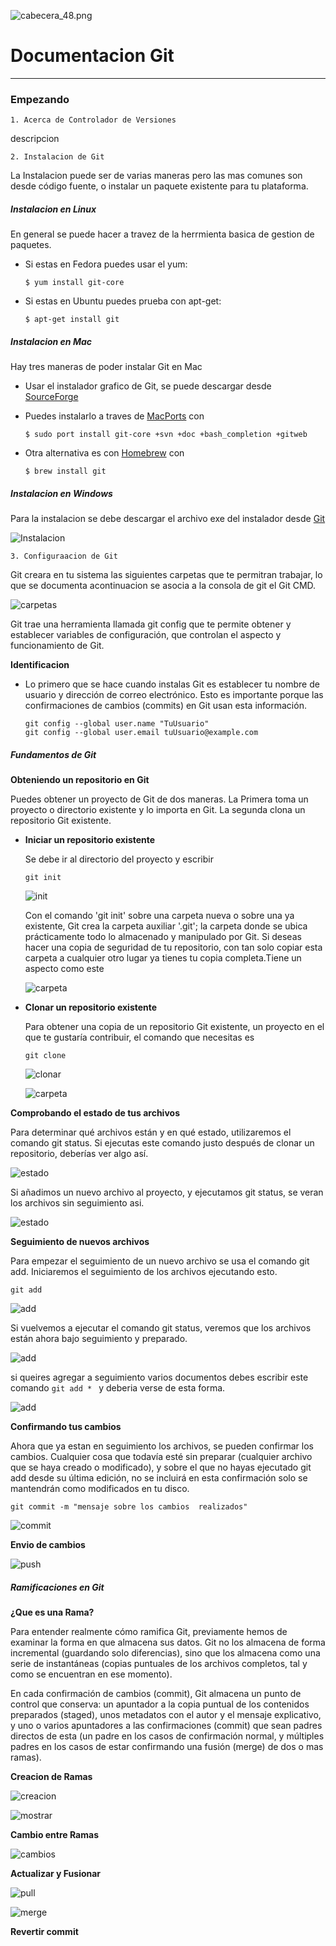![cabecera_48.png](images/header.png)
# Documentacion Git
________

### **Empezando** 

~~~ 
1. Acerca de Controlador de Versiones
~~~

descripcion

~~~
2. Instalacion de Git
~~~
La Instalacion puede ser de varias maneras pero las mas comunes son desde código fuente, o instalar un paquete existente para tu plataforma.

##### **Instalacion en Linux**

En general se puede hacer a travez de la herrmienta basica de gestion de paquetes. 

- Si estas en Fedora puedes usar el yum:
    ~~~ 
    $ yum install git-core
    ~~~

- Si estas en Ubuntu puedes prueba con apt-get:
    ~~~
    $ apt-get install git
    ~~~


##### **Instalacion en Mac**

Hay tres maneras de poder instalar Git en Mac

- Usar el instalador grafico de Git, se puede descargar desde
 [SourceForge](http://sourceforge.net/projects/git-osx-installer/)

- Puedes instalarlo a traves de [MacPorts](http://www.macports.org) con
    ~~~
    $ sudo port install git-core +svn +doc +bash_completion +gitweb
    ~~~

- Otra alternativa es con [Homebrew](http://brew.sh/) con
    ~~~
    $ brew install git
    ~~~


##### **Instalacion en Windows**

Para la instalacion se debe descargar el archivo exe del instalador desde [Git](http://msysgit.github.com/)

![Instalacion](images/instalador.png)

~~~
3. Configuraacion de Git
~~~

Git creara en tu sistema las siguientes carpetas que te permitran trabajar, lo que se documenta acontinuacion se asocia a la consola de git el Git CMD.

![carpetas](images/carpetaGit.png)

Git trae una herramienta llamada git config que te permite obtener y establecer variables de configuración, que controlan el aspecto y funcionamiento de Git.

**Identificacion**

- Lo primero que se hace cuando instalas Git es establecer tu nombre de usuario y dirección de correo electrónico. Esto es importante porque las confirmaciones de cambios (commits) en Git usan esta información.

    ~~~
    git config --global user.name "TuUsuario"
    git config --global user.email tuUsuario@example.com
    ~~~

##### **Fundamentos de Git** 

**Obteniendo un repositorio en Git**

Puedes obtener un proyecto de Git de dos maneras. La Primera toma un proyecto o directorio existente y lo importa en Git. La segunda clona un repositorio Git existente.     

- **Iniciar un repositorio existente**

    Se debe ir al directorio del proyecto y escribir

    ~~~
    git init
    ~~~

   ![init](images/iniciarExistente.jpg)

   Con el comando 'git init' sobre una carpeta nueva o sobre una ya existente, Git crea la carpeta auxiliar '.git'; la carpeta donde se ubica prácticamente todo lo almacenado y manipulado por Git. Si deseas hacer una copia de seguridad de tu repositorio, con tan solo copiar esta carpeta a cualquier otro lugar ya tienes tu copia completa.Tiene un aspecto como este

   ![carpeta](images/carpetaGitinit.jpg)


- **Clonar un repositorio existente**

   Para obtener una copia de un repositorio Git existente, un proyecto en el que     te gustaría contribuir, el comando que necesitas es

    ~~~
    git clone
    ~~~

   ![clonar](images/clonargit.jpg)
    
   ![carpeta](images/carpetaClonada.jpg)

**Comprobando el estado de tus archivos**

Para determinar qué archivos están y en qué estado, utilizaremos el comando git status. Si ejecutas este comando justo después de clonar un  repositorio, deberías ver algo así.

   ![estado](images/status.png)
    
Si añadimos un nuevo archivo al proyecto, y ejecutamos git status, se veran los archivos sin seguimiento asi.

   ![estado](images/estadoDoc.png)

**Seguimiento de nuevos archivos**

Para empezar el seguimiento de un nuevo archivo se usa el comando git add. Iniciaremos el seguimiento de los archivos ejecutando esto.

~~~
git add
~~~

   ![add](images/add.png)

Si vuelvemos a ejecutar el comando git status, veremos que los archivos están ahora bajo seguimiento y preparado.

   ![add](images/comprobarAdd.png)

si queires agregar a seguimiento varios documentos debes escribir este comando `git add * ` y deberia verse de esta forma.

   ![add](images/aderirVarios.png)



**Confirmando tus cambios**

Ahora que ya estan en seguimiento los archivos, se pueden confirmar los cambios. Cualquier cosa que todavía esté sin preparar (cualquier archivo que se haya creado o modificado), y sobre el que no hayas ejecutado git add desde su última edición, no se incluirá en esta confirmación solo se mantendrán como modificados en tu disco.

~~~
git commit -m "mensaje sobre los cambios  realizados"
~~~

   ![commit](images/commit.png)
   
**Envio de cambios**

   ![push](images/pushejemplo.png)

##### **Ramificaciones en Git** 

**¿Que es una Rama?**

Para entender realmente cómo ramifica Git, previamente hemos de examinar la forma en que almacena sus datos.  Git no los almacena de forma  incremental (guardando solo diferencias), sino que los almacena como una serie de instantáneas (copias puntuales de los archivos completos, tal y como se encuentran en ese momento).

En cada confirmación de cambios (commit), Git almacena un punto de control que conserva: un apuntador a la copia puntual de los contenidos preparados (staged), unos metadatos con el autor y el mensaje explicativo, y uno o varios apuntadores a las confirmaciones (commit) que sean padres directos de esta (un padre en los casos de confirmación normal, y múltiples padres en los casos de estar confirmando una fusión (merge) de dos o mas ramas).

**Creacion de Ramas**

   ![creacion](images/creaciondeRamas.png)
   
   ![mostrar](images/mostrarRamas.jpg)
   
**Cambio entre  Ramas**

   ![cambios](images/cambioRamas.png)

**Actualizar y Fusionar**

   ![pull](images/pull.png)
   
   ![merge](images/merge.png)

**Revertir commit**